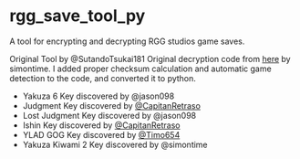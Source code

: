 # rgg_save_tool_py
A tool for encrypting and decrypting RGG studios game saves. 

Original Tool by @SutandoTsukai181
Original decryption code from [here](https://gist.github.com/simontime/59661a189b20fc3517b20d8c9f329017) by simontime. I
added proper checksum calculation and automatic game detection to the code, and converted it to python. 

- Yakuza 6 Key discovered by @jason098 
- Judgment Key discovered by [@CapitanRetraso](https://github.com/CapitanRetraso) 
- Lost Judgment Key discovered by @jason098
- Ishin Key discovered by [@CapitanRetraso](https://github.com/CapitanRetraso)
- YLAD GOG Key discovered by [@Timo654](https://github.com/Timo654)
- Yakuza Kiwami 2 Key discovered by @simontime

